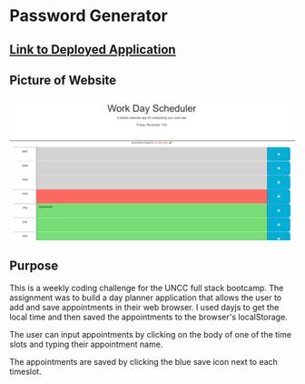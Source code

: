 # Password Generator

## [Link to Deployed Application](https://ckester99.github.io/Module-5-Challenge/index.html)

## Picture of Website

![Picture of Website](https://github.com/ckester99/module-5-challenge/blob/main/readme-img.PNG)

## Purpose

This is a weekly coding challenge for the UNCC full stack bootcamp. The assignment was to build a day planner application that allows the user to add and save appointments in their web browser. I used dayjs to get the local time and then saved the appointments to the browser's localStorage.

The user can input appointments by clicking on the body of one of the time slots and typing their appointment name.

The appointments are saved by clicking the blue save icon next to each timeslot.
